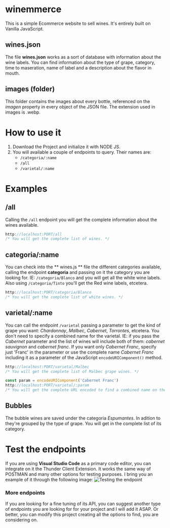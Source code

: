 # winemmerce

This is a simple Ecommerce website to sell wines. It's entirely built on Vanilla JavaScript.

## wines.json

The file **wines.json** works as a sort of database with information about the wine labels. You can find information about the type of grape, category, time to maseration, name of label and a description about the flavor in mouth.

## images (folder)

This folder contains the images about every bottle, referenced on the _imagen_ property in every object of the JSON file. The extension used in images is .webp.

# How to use it

1. Download the Project and initialize it with NODE JS.
2. You will available a couple of endpoints to query. Their names are:
   * ```/categoria/:name``` 
   * ```/all```
   * ```/varietal/:name```

# Examples

## /all
Calling the ```/all``` endpoint you will get the complete information about the wines available.

```js
http://localhost:PORT/all 
/* You will get the complete list of wines. */
```

## categoria/:name

You can check into the ** wines.js ** file the different categories available, calling the endpoint **categoria** and passing on it the category you are looking for. IE: ```/categoria/Blanco``` and you will get all the white wine labels. Also using ```/categoria/Tinto``` you'll get the Red wine labels, etcetera.

```js
http://localhost:PORT/categoria/Blanco
/* You will get the complete list of white wines. */
```

## varietal/:name

You can call the endpoint ```/varietal``` passing a parameter to get the kind of grape you want: _Chardonnay_, _Malbec_, _Cabernet_, _Torrontes_, etcetera.
You don't need to specify a combined name for the varietal. IE: if you pass the _Cabernet_ parameter and the list of wines will include both of them: _cabernet sauvignon_ and _cabernet franc_. If you want only _Cabernet Franc_, specify just 'Franc' in the parameter or use the complete name _Cabernet Franc_ including it as a parameter of the JavaScript ```encodeURIComponent()``` method.

```js
http://localhost:PORT/varietal/Malbec 
/* You will get the complete list of Malbec grape wines. */

const param = encodeURIComponent('Cabernet Franc')
http://localhost:PORT/varietal/:param 
/* You will get the complete URL encoded to find a combined name on the wines database */
```


## Bubbles

The bubble wines are saved under the categoria _Espumantes_. In adition to they're grouped by the type of grape. You will get in the complete list of its category.

# Test the endpoints

If you are using **Visual Studio Code** as a primary code editor, you can integrate on it the Thunder Client Extension. It works the same way of POSTMAN and many other options for testing purposes. I bring you an example of it through the following image:
![Testing the endpoint](https://github.com/mobilepadawan/winemmerce/blob/master/images/thunder_client_sample.gif)

### More endpoints

If you are looking for a fine tuning of its API, you can suggest another type of endpoints you are looking for for your project and I will add it ASAP.
Or better, you can modify this project creating all the options to find, you are considering on.
